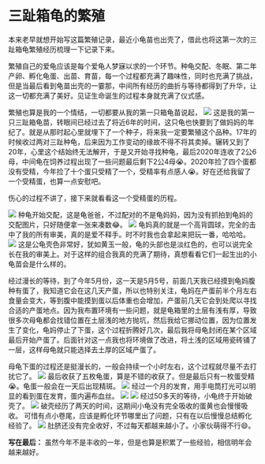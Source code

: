 # 三趾箱龟的繁殖
<page-tags text="发布于：2021-07-03"></page-tags>

本来老早就想开始写这篇繁殖记录，最近小龟苗也出壳了，借此也将这第一次的三趾箱龟繁殖经历梳理一下记录下来。


繁殖自己的爱龟应该是每个爱龟人梦寐以求的一个环节。种龟交配、冬眠、第二年产卵、孵化龟蛋、出苗、育苗，每一个过程都充满了趣味性，同时也充满了挑战，但是当最后看到龟苗出壳的一霎那，中间所有经历的曲折与等待都得到了升华，让这一切都充满了美好。见证生命诞生的过程本身就充满了仪式感。

繁殖也算是我的一个情结，一切都要从我的第一只箱龟苗说起，
<image-container>
  <img src="./1.jpeg"/>
</image-container>
<image-description text="图片拍摄于2015年8月23日"/>
这是我的第一只三趾箱龟苗，转眼间已经过去了将近6年的时间，这只龟也快要到了做妈妈的年纪了。就是从那时起心里就埋下了一个种子，将来我一定要繁殖这个品种。17年的时候收过两对三趾种龟，后来因为工作变动的缘故不得不将其卖掉。辗转又到了20年，心里这个结始终无法解开，于是又开始寻找种龟，最后2020年连收了2公6母，中间龟在饲养过程出现了一些问题最后剩下2公4母😭。2020年捡了四个蛋都没有受精，今年捡了十个蛋只受精了一个，受精率有点感人😭。好在还给我留了一个受精蛋，也算一点安慰吧。

伤心的过程不讲了，接下来就看看这一个受精蛋的历程。

<image-container>
  <img src="./2.jpeg"/>
</image-container>
<image-description text="这是2020年的时候"/>
种龟开始交配，这是龟爸爸，不过配对的不是龟妈妈，因为没有抓拍到龟妈的交配图片，只好随便拿一张来凑数😂。

<image-container>
  <img src="./3.jpeg"/>
</image-container>
<image-description text="龟妈写真"/>
龟妈真的就是一个高背圆球，完全的击中了我的所有审美，真的是爱不释手。时不时我也会拿起来把玩一番，哈哈哈。
<image-container>
  <img src="./4.jpeg"/>
</image-container>
<image-description text="龟爸的特写"/>
这是公龟壳色非常好，犹如黄玉一般，龟的头部也是淡红色的，也可以说完全长在我的审美上。对于这样的组合我真的充满了期待，真想看看它们一起生出的小龟苗会是什么样的。

经过漫长的等待，到了今年5月份，这一天是5月5号，前面几天我已经摸到龟妈腹种有蛋了，我知道它会在这几天产蛋，所以也特别关注，龟妈在产蛋前半个月左右食量会变大，等到腹中能摸到蛋以后体重也会增加，产蛋前几天它会到处爬以寻找合适的产蛋地点。因为我布置环境有一些问题，就是龟箱里的土层有浅有厚，导致很多次母龟都会找错位置在土层浅的地方抛坑，然后我给它挪动位置，因为位置发生了变化，龟妈停止了下蛋，这个过程折腾好几次，最后我将母龟封闭在某个区域最后开始产蛋了。后面针对这一点我也将环境做了改进，将土浅的区域用瓷砖铺了一层，这样母龟就只能选择去土厚的区域产蛋了。

<video-container>
  <source src="./5.mp4"/>
</video-container>
<image-description text="龟妈下完蛋了"/>
母龟下蛋的过程还是挺漫长的，一般会持续一个小时左右，这个过程就尽量不去打扰它了。
<image-container>
  <img src="./6.jpeg"/>
</image-container>
<image-description text="收获"/>
最后收获了五枚龟蛋，算是不错的收获了。但是最后只有一枚蛋受精😭。龟蛋一般会在一天后出现精斑。

<image-container>
  <img src="./7.jpeg"/>
</image-container>
<image-description text="龟蛋的发育，2020年6月7日"/>
经过一个月的发育，用手电筒打光可以明显的看到蛋在发育，蛋内遍布血丝。
<image-container>
  <img src="./8.jpeg"/>
</image-container>
<image-description text="6月28日"/> 
<video-container>
  <source src="./9.mp4"/>
</video-container>
<image-description text="6月28日"/> 
<image-container>
  <img src="./10.jpeg"/>
</image-container>
<image-description text="6月28日"/> 
经过50多天的等待，小龟终于开始破壳了。
<image-container>
  <img src="./11.jpeg"/>
</image-container>
<image-description text="6月30日"/> 
破壳经历了两天的时间，这期间小龟没有完全吸收的蛋黄也会慢慢吸收。
<video-container>
  <source src="./12.mp4"/>
</video-container>
<image-description text="7月2日"/> 
<image-container>
可惜有点小卷尾，应该是孵化环节哪里出了问题，只有在以后慢慢总结孵化经验了。
  <img src="./13.jpeg"/>
</image-container>
<image-description text="7月2日"/> 
肚脐还没有完全收好，不过每天都越来越小了。小家伙萌得不行😄。

**写在最后：** 虽然今年不是丰收的一年，但是也算是积累了一些经验，相信明年会越来越好。
